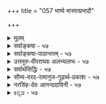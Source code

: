 +++
title = "057 भाष्ये भास्वत्प्रभादौ"

+++
<details><summary>मूलम्</summary>

भाष्ये भास्वत्प्रभादौ प्रतिहतिबह(हु)लीभावपूर्वं यदुक्तं तेन स्रोतस्समाधिं परमतनयतः प्राहुरेके प्रभायाम् ।  
वस्तुन्यस्ते विकल्पे स्फुटविघटनयोर्वेक्तुराप्तस्य वाचोस्तात्पर्यं तर्कमानानुगुणमधिगुणैश्चिन्त्यमन्तेवसद्भिः ॥ ५७ ॥
</details>

<details><summary>सर्वाङ्कषा - ५७</summary>

अत्र पक्षान्तरमाशङ्क्य भाष्य इत्यादिना । **भाष्ये** = श्रीभाष्ये, भास्वत्प्रभादौ -सूर्यकिरणादौ **प्रतिहतिबहुलीभावपूर्वम्** = सूर्यकिरणस्य हस्तादिना प्रतिहतिः, तत्प्रयुक्तश्च बहुलीभावः इत्येतत्पूर्वकं **यत्** = प्रसरणम् उक्तम्; तेन प्रसरणाभिधानेन **एके** = केचन सयूथ्याः **प्रभायाम्** = प्रभायाः स्वरूपविषये **परमतनयतः** =सांख्यमतन्यायेन स्रोतः **समाधिम्** = प्रवाहप्रक्रियाम् आहुः । जलं यथा वा प्रवहत् क्रमशः क्षीणं भवति, तथैव प्रभायाः प्रसरणं प्रवाहरूपमाहुः । नो चेत् प्रभायाः प्रतिघातः, संकोचविकासादिकं च दुर्घटं भवेत् । एवञ्च प्रभा प्रभावान् इति स्वतन्त्रं पदार्थद्वयम् इति कथम्? 

तर्ह्यस्तु पक्षद्वयमपि, का हानिः ? इति चेत् तत्राह - वस्तुनीत्यादि । वस्तुनि विकल्पे **अस्ते** = निरस्ते सति, **स्फुटविघटनयोः** = स्पष्टविरोधयोः आप्तस्य वक्तुः **वाचोः** = वचनयोः, तात्पर्यम्, **अधिगुणैः** = अधिगतप्रज्ञाविवेकविनयादिसद्गुणैः **अन्तेवसद्भिः** = शिष्यैः **तर्कमानानुगुणम्** = तर्कसहितप्रमाणानुगुणं यथा, तथा तात्पर्यम् **चिन्त्यम्** = आलोचनीयम् । अयं भावः - 'क्रिया विकल्प्यते, न तु वस्तु' इति न्यायः प्रसिद्धः । अतः परस्परविरुद्धौ पक्षौ कथं समानतया अङ्गीकर्तुं शक्यौ । क्रियाविषये विकल्पसंभवेऽपि वस्तुनि न संभवः । अन्यतरपक्षस्य परित्याग एव भवत्विति न वक्तुं शक्यम्; उभयोरपि पक्षयोराप्तोक्तत्वात् । अतस्तात्पर्यभेदात्कथंचित् समन्वयः कर्तव्यः । अन्ततः, 'परमतमनुसृत्य तथोक्तम्' इत्येवं कल्पनया वा विरोधः परिहरणीयः ॥ 

तर्कमानानुगुणमित्यत्र तर्कमानेत्यत्र न द्वंद्वः । तर्कस्य प्रमाणानुग्राहकमात्रत्वेन, प्रमाणत्वाभावात् । तर्कानुगृहीतमानानुगुणमित्येवार्थः । आरोपात्मकस्य तर्कस्य प्रमाणत्वासंभवात् । ननु तर्हि ' प्रमाणतर्कानुगुणम्' इति सर्वार्थसिद्धिवचनं कथमिति चेत् ? किं मन्यसे त्वमत्र महात्मन् ! जानाम्युपहासम् । किन्तु 

अतः 

[[107]]

[ दीपज्वालायाः स्वरूपम् ] 

58. प्राच्ये स्नेहादिनाशे चरम इव दृढोऽनन्तरं दीपनाशः 

सामग्र्यन्याऽन्यकार्यं जनयति च न चानेकदीपप्रतीतिः । 



[[1]]

भवद्दृष्ट्या ‘तर्कप्रमाणानुगुणम्' इति खलु वक्तव्यम्, न तु 'प्रमाणतर्कानुगुणम्' इति । 'तर्कमान' पदयोः यथाकथञ्चित्, तर्कानुगुणमानपरत्वसंभवः, न तथात्र वक्तुं शक्यम् । प्रमाणानुग्राहकतर्कपरत्वे हि तर्कस्य प्राधान्यमवर्जनीयम् । अतश्च तर्कस्यार्थनिश्चायकत्वसिद्धिरप्यवर्जनीयेति चेत्, तर्हि प्रमाणतर्केति वा कथं द्वंद्व : ? अल्पाच्तरं हि पूर्वं वक्तव्यम् । न च अभ्यर्हितं पूर्वमिति कुतो न भवेत् इति चेत्, तर्हि प्रमाणस्य तर्कापेक्षयाभ्यर्हितत्वमावश्यकम् । अतश्च प्राधान्याप्राधान्यस्वरूपविवेचनकेशपरिणामभूतमिदं साङ्कर्यम् । चक्षुषा रूपग्रहणे हि आलोकस्यानिवार्यता वर्तते । न हि तावता रूपग्रहणे आलोकस्यैव प्राधान्यं वक्तुं शक्यम् । अथ सन्त्यनेकानि कारणान्येकस्य कार्यस्य । तेषु कंस्य प्राधान्यं विविच्य वक्तुं शक्यमिति चेत्; प्रतीत्यसमुदयवादमुपक्षिपसि त्वम् । तत्तु पूर्वमेव (पु. 59 ) परिशीलितम् । किमधिकोक्तया ? आचार्यवर्यैरेवाग्रे (बुद्धि. 43, 60) ‘मानप्रत्यूहघाती' इति प्रमाणानां प्रामाण्यविरोधिशङ्कादिनिरासकस्तर्क इति प्रमाणसंरक्षकत्वमेवोक्तं तर्कस्य, न तु स्वयं प्रमाणत्वम् । ‘प्रमाणानुग्राहकस्तर्कः' इत्यस्याप्ययमेवार्थ इति विषयसिद्धिः प्रमाणैरेव । मानवस्य विचारप्रियत्वात्, अस्ति तर्कस्य महत् स्थानमिति सूचयितुमेवाचार्यैः 'तर्कमानानुगुणम्' ‘प्रमाणतर्कानुगुणम्' इत्याद्युक्तमिति तर्कः क्वचिदपि विषये न स्वतः प्रमाणमित्यवगन्तव्यम् । किं वृथाशब्दवर्धनेन ! 'मानाधीना मेयसिद्धिः ' । मानानि च प्रत्यक्षानुमानागमाः इत्येव सिद्धान्तः । अतः तर्कः मानानुग्राहकः, न मानम् । बौद्धैः तर्कस्य स्वातन्त्र्याङ्गीकारादेव ते ' हैतुकाः संवृत्ताः ॥ 

वस्तुतस्तु त्तर्कः, दुस्तर्कश्चेति तर्को द्विविधः प्रमाणानुग्राहकस्तर्कः सत्तर्कः । प्रमाणाननुग्राहकः उच्छृङ्गलस्तर्कः दुस्तर्कः, कुतर्क इत्यादिशब्दैः व्यवह्रियते । ननु तर्कानुगृहीतमेव प्रमाणं प्रमाणं भवति, प्रमाणानुगुण एव सत्तर्क इति चेदन्योन्याश्रये पर्यसानमिति का गतिरिति चेत्, महानयं विचारः । तर्कप्रकरण एव (बुद्धि. 60) विचारयामः, सह्यताम् । विषयानुरोधी सत्तर्कः, तदननुरोधी दुस्तर्क इति सारो गृह्यताम् ॥ 

अत्र आप्तस्य वक्तुः इत्येकवचनेन, वाचोः इति द्विवचनेन च, एकस्यैव वचनयोः परस्परविरोधे, अन्यतराप्रामाण्यं यथा न वक्तुं शक्यम्, किन्तु विषयभेदादिना निर्वाहः, उभयोरपि एकेनैवोक्तत्वात्, तथा वक्तृभेदेऽपि, उभयोरपि प्रामाणिकत्वेऽन्यतराप्रामाण्यं न वक्तुं शक्यम्, किन्तु अधिकारिभेदेन, अवस्थाभेदेन, कालभेदेन वा कथञ्चिन्नयनमेव वरम् । न तु महतां विषये अपचारः कर्तव्यः इति शिक्षयितुमत्राचार्यैरेवमनुगृहीतमिति ज्ञेयम् । अत एव 'धर्मस्य तत्त्वं निहितं गुहायाम्' इतिवत् 'तत्त्वस्य तत्त्वं निहितं गुहायाम्' इत्याद्यपि पठितव्यम् ॥ ५७ ॥
</details>


<details><summary>सर्वाङ्कषा-पाठान्तरम् - ५७</summary>

अत्र पक्षान्तरमाशङ्क्य समाधत्ते - भाष्य इत्यादिना । भाष्ये = श्रीभाष्ये, भास्वत्प्रभादौ = सर्यकिरणादौ प्रतिहतिबहलीभावपूर्वम्‌ = सूर्यकिरणस्य हस्तादिना प्रतिहतिः, तत्प्रयुक्तश्च बहुलीभावः इत्येततूर्वकं यत्‌ = प्रसरणम्‌ उक्तम्‌; तेन प्रसरणाभिधानेन एके = केचन सयूथ्याः प्रभायाम्‌ = प्रभायाः स्वरूपविषये परमतनयतः = सांख्यमतन्यायेन स्रोतः समाधिम्‌ = प्रवाहप्रक्रियाम्‌ आहुः । जलं यथा वा प्रवहत्‌ क्रमशः क्षीणं भवति, तथैव प्रभायाः प्रसरणं प्रवाहरूपमाहुः । नो चेत्‌ प्रभायाः प्रतिघातः, संकोचविकासादिकं च दुर्घटं भवेत्‌ । एवञ्च प्रभा प्रभावान्‌ इति स्वतन्त्रं पदार्थद्वयम्‌ इति कथम्‌?   
तर्ह्यस्तु पक्षद्वयमपि, का हानिः? इति चेत्‌ तत्राह - वस्तुनीत्यादि । वस्तुनि विकल्पे अस्ते = निरस्ते सति, स्फुटविघटनयोः = स्पष्टविरोधयोः आप्तस्य वक्तुः वाचोः = वचनयोः, तात्पर्यम्‌, अधिगुणैः = अधिगतप्रज्ञाविवेकविनयादिसद्गुणैः अन्तेवसद्भिः = शिष्यैः तर्कमानानुगुणम्‌ = तर्कसहितप्रमाणानुगुणं यथा, तथा तात्पर्यम्‌ चिन्त्यम्‌ = आलोचनीयम्‌ । अयं भावः - 'क्रिया विकल्प्यते, न तु वस्तु' इति न्यायः प्रसिद्धः । अतः परस्परविरुद्धौ पक्षौ कथं समानतया अङ्गीकर्तुं शक्यौ । क्रियाविषये विकल्पसंभवेऽपि वस्तुनि न संभवः । अन्यतरपक्षस्य परित्याग एव भवत्विति न वक्तुं शक्यम्‌; उभयोरपि पक्षयोराप्तोक्तत्वात्‌ । अतस्तात्पर्यभेदात्कथंचित्‌ समन्वयः कर्तव्यः । अन्ततः, 'परमतमनुसृत्य तथोक्तम्‌' इत्येवं कल्पनया वा विरोधः परिहरणीयः ॥   
तर्कमानानुगुणमित्यत्र तर्कमानेत्यत्र न द्वन्द्वः । तर्कस्य प्रमाणानुग्राहकमात्रत्वेन, प्रमाणत्वाभावात्‌ । अतः तर्कानुगृहीतमानानुगुणमित्येवार्थः । आरोपात्मकस्य तर्कस्य प्रमाणत्वासंभवात्‌ । ननु तर्हि 'प्रमाणतर्कानुगुणम्‌' इति सर्वार्थसिद्धिवचनं कथमिति चेत्‌? किं मन्यसे त्वमत्र महात्मन्‌! जानाम्युपहासम्‌ । किन्तु भवद्दृष्ट्या 'तर्कप्रमाणानुगुणम्‌' इति खलु वक्तव्यम्‌, न तु 'प्रमाणतर्कानुगुणम्‌' इति । 'तर्कमान'पदयोः यथाकथञ्चित्‌, तर्कानुगुणमानपरत्वसंभवः, न तथात्र वक्तुं शक्यम्‌ । प्रमाणानुग्राहकतर्कपरत्वे हि तर्कस्य प्राधान्यमवर्जनीयम्‌ । अतश्च तर्कस्यार्थनिश्चायकत्वसिद्धिरप्यवर्जनीयेति चेत्‌, तर्हि प्रमाणतर्केति वा कथं द्वंद्वः? अल्पाच्तरं हि पूर्वं वक्तव्यम्‌ । न च अभ्यर्हितं पूर्वमिति कुतो न भवेत्‌ इति चेत्‌, तर्हि प्रमाणस्य तर्कापेक्षयाभ्यर्हितत्वमावश्यकम्‌ । अतश्च प्राधान्याप्राधान्यस्वरूपविवेचनक्लेशपरिणामभूतमिदं साङ्कर्यम्‌ । चक्षुषा रूपग्रहणे हि आलोकस्यानिवार्यता वर्तते । न हि तावता रूपग्रहणे आलोकस्यैव प्राधान्यं वक्तुं शक्यम्‌ । अथ सन्त्यनेकानि कारणान्येकस्य कार्यस्य । तेषु कस्य प्राधान्यं विविच्य वक्तुं शक्यमिति चेत्‌; प्रतीत्यसमुदयवादमुपक्षिपसि त्वम्‌ । तत्तु पूर्वमेव (पु.५९) परिशीलितम्‌ । किमधिकोक्त्या? आचार्यवर्यैरेवाग्रे (बुद्धि.४३,६०) 'मानत्यूहघाती' इति प्रमाणानां प्रामाण्यविरोधिशङ्कादिनिरासकस्तर्क इति प्रमाणसरक्षकत्वमेवोक्तं तर्कस्य, न तु स्वयं प्रमाणत्वम्‌ । 'प्रमाणानुग्राहकस्तर्कः' इत्यस्याप्ययमेवार्थ इति विषयसिद्धिः प्रमाणैरेव । मानवस्य विचारप्रियत्वात्‌, अस्ति तर्कस्य महत्‌ स्थानमिति सूचयितुमेवाचार्यैः 'तर्कमानानुगुणम्‌' प्रमाणतर्कानुगुणम्‌' इत्याद्युक्तमिति तर्कः क्वचिदपि विषये न स्वतः प्रमाणमित्यवगन्तव्यम्‌ । किं वृथाशब्दवर्धनेन! 'मानाधीना मेयसिद्धिः' । मानानि च प्रत्यक्षानुमानागमाः इत्येव सिद्धान्तः । अतः तर्कः मानानुग्राहकः, न मानम्‌ । बौद्धैः तर्कस्य स्वातन्त्र्याङ्गीकारादेव ते 'हेतुकाः' संवृत्ताः ॥   
वस्तुतस्तु सत्तर्कः, दुस्तर्कश्चेति तर्को द्विविधः प्रमाणानुग्राहकस्तर्कः सत्तर्कः । प्रमाणाननुग्राहकः उच्छृङ्खलस्तर्कः दुस्तर्कः, कुतर्क इत्यादिशब्दैः व्यवह्रियते । ननु तर्कानुगृहीतमेव प्रमाणं प्रमाणं भवति, प्रमाणानुगुण एव सत्तर्क इति चेदन्योन्याश्रये पर्यसानमिति का गतिरिति चेत्‌, महानयं विचारः । तर्कप्रकरण एव (बुद्धि.६०) विचारयामः, सह्यताम्‌ । विषयानुरोधी सत्तर्कः, तदननुरोधी दुस्तर्कं इति सारो गृह्यताम्‌ ॥   
अत्र आप्तस्य वक्तुः इत्येकवचनेन, वाचोः इति द्विवचनेन च, एकस्यैव वचनयोः परस्परविरोधे, अन्यतराप्रामाण्यं यथा न वक्तुं शक्यम्‌, किन्तु विषयभेदादिना निर्वाहः, उभयोरपि एकेनैवोक्तत्वात्‌, तथा वक्तृभेदेऽपि, उभयोरपि प्रामाणिकत्वेऽन्यतराप्रामाण्यं न वक्तुं शक्यम्‌, किन्तु अधिकारिभेदेन, अवस्थाभेदेन, कालभेदेन वा कथञ्चिन्नयनमेव वरम्‌ । न तु महतां विषये अपचारः कर्तव्यः इति शिक्षयितुमत्राचार्यैरेवमनुगृहीतमिति ज्ञेयम्‌ । अत एव 'धर्मस्य तत्त्वं निहितं गुहायाम्‌' इतिवत्‌ 'तत्त्वस्य तत्त्वं निहितं गुहायाम्‌' इत्याद्यपि पठितव्यम्‌ ॥ ५७ ॥
</details>


<details><summary>उत्तमूरु-वीरराघवः अलभ्यलाभः - ५७</summary>

एवं प्रभाप्रभावतोर्भेदः सहोत्पत्त्यादि च भाष्यं प्रदर्श्य निरूपितम् । तदुपरितनभाष्यवाक्यमादाय वर्ण्यमानं मतान्तरमथ दर्शयति भाष्य इति । भास्वत्प्रभादौ - रविकरादौ । आदिना नायनरश्मिग्रहणम् । प्रतिहतिबहुलीभावपूर्वमिति । प्रतिघातबाहुल्यादिकमित्यर्थः । आदिपर्यायपूर्वपदग्राहितं तदनन्तरमुपलभ्यमानत्वम्, 'करतलप्रतिहतगतयो हि रश्मयो बहुलाः स्वयमेव स्फुटतरमुपलभ्यन्ते' इति, दर्पणादिप्रतिहतगतयो हि नायनरश्मयः निजमुखादि गृह्णन्ति' इति च सूक्ती । प्रतिहत्यादिकं यत् उक्तम् - यस्मादुक्तम । तेन - वचनहेतुना प्रभायां स्रोतस्समाधिं - स्रोतसः प्रतिघातः प्रतिनिवृत्तिर्विशरणञ्च यथा तथा सर्वं परमतनयतः - पाञ्चभौतिकरत्नदहनगततेजोंशप्रसरणन्यायेनाहुः । प्रभामात्रप्रसरणपक्षं परित्यज्य तेजोविशरणप्रसरणादिकमेवाऽऽहुरित्यर्थः ।  
अभाष्यत - भाष्ये कथितः । दृश्यते चेत्यादिना परमतनयत इत्यस्योपपादनम् । गन्धादीति । सगन्धपुष्पांशविशरणं हीष्टम्, तद्वत् तेजोविशरणमस्त्येवेति । पूर्वश्लोकोदाहृतभाष्यगतिं निर्वहति प्रभातद्वतोरिति । परसंमत्यैवेति । 'गुणाद्वाऽऽलोकवन्' इति सूत्रे शांकरभाष्योपपादितमनुसृत्येम्यर्थः । तत्कृतशंकापरिहारे तन्मतनिदर्शनमेव हि युक्तमिति भावः । शांकरे तथोक्तेश्च सांख्यवचनं गमकमित्याह तथा हि सांख्या इति । एषा - इन्द्रियरश्मिः । तथा चैका प्रभा बहुदूरं प्रसृता, न तु तत्र दीपतेजोगतिरिति न, तेजसो विशरणप्रतिघातप्रतिनिवर्तनादिसंभवादिति ॥ उत्तरार्धमवतारयति नन्विति । वस्तुनि विकल्पे = विरुद्धविविधपक्षे अस्ते; क्रियाविकल्पस्यैव स्वीकारात् वस्तुनि विकल्पायोगात् एकतरपक्षस्यैव ग्राह्यत्वे सतीत्यर्थः । स्फुटविघटनयोः = स्पष्टविरोधयोः । सत्तर्कप्रमाणानुगुणं तात्पर्यम् = सत्तर्कप्रमाणानुकूलार्थविशेषपरत्वं साध्यम् । कोऽसावर्थ इति चेत्, तन्निर्णयोऽन्तेवासिकार्यः । न तु द्वयमपि परित्यज्य सौगतोक्तं ग्राह्यमिति । एवं तात्पर्यमित्यस्य पूर्वश्लोकोक्तार्थपरत्वमित्यप्यर्थः । प्रभायाः किञ्चिदाश्रितत्वदूरप्रसारित्वादिकमपि स्वसंमतमेवेति भावः । आतपवारणादितः प्रभाप्रतिघातः उपर्यप्रसरणमप्यस्तु तेन प्रभाया एकत्वं कथं बाध्येत । क्षितिजलयोरौष्ण्योपलम्भेन तेजोंशविशरणमस्तु । न हि निष्प्रभतेजोंशानां विशरणमेव न भवतीति वयं ब्रूमः । सप्रभाकास्तेजांशा अपि दाह्यद्रव्यविशरणादौ विशीर्यन्त एव । मणिद्युमणिप्रभृतीनामिव तैलवर्त्यादसामग्र्यनुगुणोच्छ्रायस्य दीपस्याप्यविशीर्णत्वं सप्रभाकत्वञ्च स्वीकर्तुमुचितमिति । शिष्टमनन्तरश्लोके । अधिगुणैरिति । 'याच्ञा मोघा वरमधिगुणे' इति महाकविप्रयोगः ॥ ५७ ॥
</details>


<details><summary>सर्वार्थसिद्धिः - ५७</summary>

अत्र ग्रन्थान्तरसिद्धमतान्तरमाह - भाष्य इति ॥ करतलेनाहिमकररश्मीनां गतिप्रतिहतिः । तथैव तत्र बह-लतया स्फुटोपलम्भश्चाभाष्यत । प्रतिबिम्बनिरूपणे च नयनरश्मीनां दर्पणे प्रतिहतिरुक्ता । तदेतत्प्रभाप्रभावतां सहोत्पत्तिनाशपक्षे नोपपद्यते । दृश्यते च रत्नप्रभादेरपि प्रतिघातकसन्निधौ सङ्कोचस्तदपगमे विकासश्च । अतः पाञ्चभौतिकस्य रत्नादेः पार्थिवाद्यंशेन दृढावस्थितस्यापि तेजोंऽशेन गन्धादिन्यायवता विशरणप्रसरणादिकं युज्यते । आतपवारणादिवृत्तान्तश्च वर्षवारणादिन्यायात्किरणगतितत्प्रतिघातावनुमापयति । निवृत्ते चातपे क्षितिजलयोरौष्ण्योपलम्भात्तेजोंशविशरणसंक्रमणे गम्येते । प्रभातद्वतोराश्रयाश्रयित्वादिभाषणं तु परसम्मत्यैव तन्मतनिदर्शनम् । प्रभा हि प्रदीपादिना सह जनिध्वंसिनीति केचित् । तथा हि साङ्ख्या इन्द्रियवृत्तिनिदर्शनतया आहुः -  
दीपप्रभा यथा तस्मिन्विनश्यति विनश्यति । तथा बहिर्गताऽप्येषा मूलच्छेदाद्विनश्यति ॥ इति ॥  
ननु विरुद्धभाषणादुभयं त्यक्त्वा सौगतगतिरिह संग्राह्येत्यत्राह - वस्तुनीति । न तावदिह सिद्धे वस्तुनि विकल्पः । नच वाक्ययोरैकार्थ्यं क्लिष्टगत्या कल्प्यम्, विरोधस्फौट्यात् । आप्तवाक्ये च नोभयत्यागः ; सहजक्षणिकपुञ्जद्वयपक्षस्य क्षणभङ्गनिरासेनैव निरस्तत्वाच्च । अतोऽन्यतरवाक्यस्य अन्यपरत्वे प्राप्ते प्रमाणतर्कानुगुणं परमार्थतात्पर्यं प्रज्ञाशालिभिश्छात्रैः प्रतिबोद्धव्यमिति ॥ ५७ ॥ इति प्रभाविषयग्रन्थद्वयगमनिका ॥
</details>


<details><summary>सौम्य-वरद-रामानुज-गूढार्थ-प्रकाशः - ५७</summary>

भाष्यवाक्ययोस्तात्पर्यवर्णनेन विरोधं शमयति - प्रभातद्वतोरिति । परसंमतिमेवाह प्रभा हीति । मूलच्छेदात् = आश्रयनाशात् । श्लोके स्रोतस्समाधिः प्रवाहरीतिः, विशरणरूपतेत्यर्थः ॥ ५७ ॥
</details>


<details><summary>नरसिंह-देवः आनन्ददायिनी - ५७</summary>

ननु प्रथमसूत्रभाष्ये क्वचित् 'प्रभाप्रभावब्द्दयगुणभूता' इत्यारभ्य 'अतस्सप्रभाका एव दीपा भवितुमर्हन्ति' इति विशीर्णपक्षनिराकरणं दृश्यते । क्वचित् करतले रश्मीनां गतिप्रतिहतिः तथै(तयै)व तत्र स्फुटोपलम्भश्च । तथा च क्वचिन्नयनरश्मीनां दर्पणे प्रतिहतानां परावृत्तिश्च । तेन विशीर्णानामवयवानामेव प्रभात्वमिति गम्यते । तथा च भाष्यग्रन्थविरोधद्वयं परिहरन् स्वोक्तस्यैतद्भाष्यविरोधं पीरहरति - अत्रेतीत्येके । आक्षेपसङ्गतिरित्येके । प्रसङ्गसङ्गतिरित्यपरे । तदेतदिति - दीपस्य प्रतिक्षणविनाशात् तेन सह प्रभाया अपि नाशात् सप्रभस्योत्पत्तिपक्षे बहुलीभावपरावृत्त्योरसम्भवादित्यर्थः । स्थिर(दृढ)तररक्षादिस्थले अवयवविशरणाभावात् प्रभा न स्या(न स्यात् तत्र विशीर्णावयवासम्भवा)दित्यत्राह - भौतिकस्येति । यथा स्थिरतरगन्धद्रव्यस्य सर्वत्र गन्धोपलम्भेनावयवविशरणं; तथाऽत्रापि विशीर्णतेत्यर्थः किरणगतीति - आतपादिगतीत्यर्थः । सहोत्पन्नत्वपक्षे युगपदेव तावद्देशव्याप्यु(व्यापितयो)त्पत्तिमतो गतिमत्त्वाभावात् गतिप्रतिबन्धकत्वलक्षणातपवारणादिव्यपदेशो न स्यादिति भावः । निवृत्ते चेति -सहोत्पत्तिविनाशपक्षे विशीर्णतेजोऽवयवसंक्रमणाभावादौष्ण्योपलम्भानुपपत्तिरिति भावः । विशीर्णपक्षे आश्रयाश्रयिभावाभावात् सजातीयस्य धर्मधर्मिभावे प्रभाश्रयदीपनिदर्शनं भाष्यस्थं विरुद्ध्येतेत्यत्राह - प्रभातद्वतोरिति । यद्यप्ययमपि ग्रन्थो भाष्यस्थः सप्रभोत्पत्तिग्रन्थतुल्य इति न विरोधोऽत्र परिहार्यः; परपक्षातुसारेण परिहारस्तु सप्रभग्रन्थेऽपि समः; तथाऽपि अयं ग्रन्थो निदर्शनार्थो यथावत्स्वीकार्योऽन्यथा सजातीयधर्मधर्मिभावो न सिद्ध्येदिति यथाश्रुतार्थमभिप्रेत्य समाहितमिति ध्येयम् । केचिदित्युक्तानां ग्रन्थमुदाहरति -दीपप्रभेति । सौगतगतिः - क्षणिकपुञ्जद्वयपक्षः । यद्यप्यस्मिन् (सहजनिप्रध्वंस)पक्षे बहुलीभावपरा(वप्रतिनिविष्ट)वृत्त्यादिगतिमत्त्वं न सम्भवति; तस्य कथंचिन्निर्वाहे सप्रभपक्ष एव श्रेयान् घटादिन्यायेन तथा निर्वाहस्य मुख्यत्वात्तथोक्तमिति भावः । अत इति - विशीर्णपक्षस्य प्रत्यक्षादिप्रमाणविरोधात् बहुकल्पनागौरवप्रसङ्गात् क्षण(णिकवाद)भङ्गनिरासेन कंचित्कालमवस्थाने विरोधाभावेन बहुलीभावसम्भवात् दीपादीनामन्यस्य विनाशेऽपि तदवयवसम्बन्धेनौष्ण्यवदातपत्रादिवारितस्थलेऽप्यातपादिप्रभावयवसत्त्वस्य निरन्वयविनाशनिराकरणेनाविरोधाच्च धर्मिणः स्थिरत्वे प्रभाया अपि स्थिरत्व तन्निरोधे च ह्रासः तदभावे विकासः अस्थिरदीपादौ च तत्समानकालीनप्रभागतिमत्त्वाङ्गीकाराच्च वारणादिकं च युज्यते इति पूर्वोक्त एव संमत इति तदनुरोधेन ग्रन्थो योजित इति भावः ॥ ५७ ॥  
प्रभाविषयग्रन्थद्वयगमनिका
</details>


<details><summary>ಕನ್ನಡ - ५७</summary>

72

- 57

[प्रभॆय विचारदल्लि एकदेशि मतभेद

58- [दीपच्चालॆ प्रतिक्षण भिन्नवे आगुत्तदॆ

प्राच्य स्नेहादिनाशी चरम इव दृढऽ नन्नरं दीपनाशः सामग्रि न्यान्य कार्यं जनयति च न चानेकदीपप्रतीतिः॥

भाष्य

ई विषयदल्लि सिद्धान्तिगळल्ले कॆलवर अभिप्रायवन्नु विवरिस्तरॆ

भास्वत भाद् प्रतिहतिबहुळीभावपूर्वं यत् उं तेन एके प्रभायां परमतनयतः स्रोतस्समाथिं प्राहुः- श्रीभाष्यदल्लि 'सूर्यकिरण मुन्तादवन्नु तडॆदरॆ अवु हॆच्चुत्तद' इत्या दियागि हेळिरुव प्रक्रियॆयिन्द कॆलवरु ई बॆळकिन विषयदल्लि अन्यर अभिप्रायवन्नु अनुसरिसि प्रसरणन्यायवन्ने हेळुत्तारॆ. वस्तुनि एक अस्ते स्पुटविघटनयोः आप्तस्य वस्तुः वाचो तात्पर्यं अधि गुणैः अवसः तर्कमानानुगुणं चॆक्रियॆयल्लि बरु वन्तॆ पदार्थ स्परूपदल्लि एकल्प सम्भविसलु साध्यविल्लदिरुवाग, आप्तराद श्रीभाष्यकारर स्पष्टवागि विरोध कण्डुबरुव मातुगळिगॆ तात्पर्य सद्गुणसम्पन्नराद शिष्यरिन्द प्रमाण मत्तु तर्कगळिगॆ तक्कन्तॆ आलोचिस तक्कद्दु. इल्लि 'परमतनयतः' ऎम्ब पददिन्द अचार्यरिगॆ इदरल्लि अभिरुचि इल्लवॆम्बुदु सूचितवागिदॆ.

'प्रभाप्रभावद्दव्यगुणभूता' ऎन्दु स्पष्टवागि हेळिरुवुदरिन्द, प्रभॆ स्वतन्त्रद्रव्यवादरू, अदक्कॆ प्रसरणादिगळन्नु ऒप्पुव मात्रदिन्दले भाष्यविरोध परिहारवागुवुदरिन्द प्रभॆ प्रत्येक द्रव्यवॆम्बुदे उचित ऎम्बुदु आचार्यर अभिप्राय ॥ ५७॥
</details>
